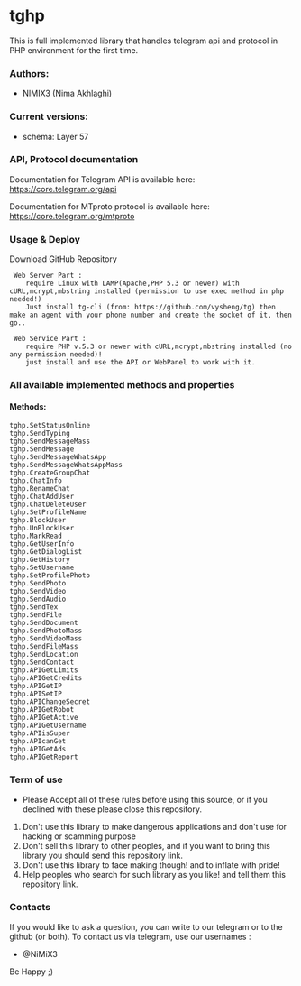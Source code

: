 # tghp

This is full implemented library that handles telegram api and protocol in PHP environment for the first time.


### Authors:

- NIMIX3 (Nima Akhlaghi)



### Current versions:

- schema: Layer 57



### API, Protocol documentation

Documentation for Telegram API is available here: https://core.telegram.org/api

Documentation for MTproto protocol is available here: https://core.telegram.org/mtproto



### Usage & Deploy

Download GitHub Repository

     Web Server Part : 
        require Linux with LAMP(Apache,PHP 5.3 or newer) with cURL,mcrypt,mbstring installed (permission to use exec method in php needed!)
        Just install tg-cli (from: https://github.com/vysheng/tg) then make an agent with your phone number and create the socket of it, then go..
     
     Web Service Part :
        require PHP v.5.3 or newer with cURL,mcrypt,mbstring installed (no any permission needed)!
        just install and use the API or WebPanel to work with it.



### All available implemented methods and properties
	
#### Methods:

	tghp.SetStatusOnline
	tghp.SendTyping
	tghp.SendMessageMass
	tghp.SendMessage
	tghp.SendMessageWhatsApp
	tghp.SendMessageWhatsAppMass
	tghp.CreateGroupChat
	tghp.ChatInfo
	tghp.RenameChat
	tghp.ChatAddUser
	tghp.ChatDeleteUser
	tghp.SetProfileName
	tghp.BlockUser
	tghp.UnBlockUser
	tghp.MarkRead
	tghp.GetUserInfo
	tghp.GetDialogList
	tghp.GetHistory
	tghp.SetUsername
	tghp.SetProfilePhoto
	tghp.SendPhoto
	tghp.SendVideo
	tghp.SendAudio
	tghp.SendTex
	tghp.SendFile
	tghp.SendDocument
	tghp.SendPhotoMass
	tghp.SendVideoMass
	tghp.SendFileMass
	tghp.SendLocation
	tghp.SendContact
	tghp.APIGetLimits
	tghp.APIGetCredits
	tghp.APIGetIP
	tghp.APISetIP
	tghp.APIChangeSecret
	tghp.APIGetRobot
	tghp.APIGetActive
	tghp.APIGetUsername
	tghp.APIisSuper
	tghp.APIcanGet
	tghp.APIGetAds
	tghp.APIGetReport


### Term of use
- Please Accept all of these rules before using this source, or if you declined with these please close this repository.

1. Don't use this library to make dangerous applications and don't use for hacking or scamming purpose
2. Don't sell this library to other peoples, and if you want to bring this library you should send this repository link.
3. Don't use this library to face making though! and to inflate with pride!
4. Help peoples who search for such library as you like! and tell them this repository link.


### Contacts 

If you would like to ask a question, you can write to our telegram or to the github (or both). To contact us via telegram, use our usernames :  
- @NiMiX3


Be Happy  ;) 

